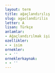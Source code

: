 ```yaml
---
layout: term
title: ağaçlandırılış
slug: agaclandirilis
letter: A
lisan: Türkçe
anlamlar:
- Ağaçlandırılmak işi
ozellikler:
- - isim
ornekler:
- - ''
orneklerkaynak:
- - ''
---
```

